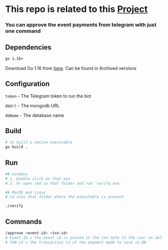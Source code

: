 # This repo is related to this [Project](https://github.com/SandeepDev1/Ekshetra)

### You can approve the event payments from telegram with just one command

## Dependencies
```bash
go 1.16+
```
Download Go 1.16 from [here](https://go.dev/dl/). Can be found in Archived versions

## Configuration
`token` - The Telegram token to run the bot

`dbUrl` - The mongodb URL

`dbName` - The database name

## Build
```bash
# to build a native executable
go build .
```

## Run
```bash
## windows
# 1. Double click on that exe
# 2. Or open cmd in that folder and run `verify.exe`

## MacOS and Linux
# cd into that folder where the executable is present

./verify
```

## Commands

```bash
/approve <event-id> <txn-id>
# Event ID = the event id is passed in the txn note to the user as well as sent in telegram message
# TXN-id = the transaction id of the payment made to save in DB
```